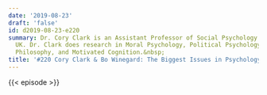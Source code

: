 ```yaml
---
date: '2019-08-23'
draft: 'false'
id: d2019-08-23-e220
summary: Dr. Cory Clark is an Assistant Professor of Social Psychology at Durham University,
  UK. Dr. Clark does research in Moral Psychology, Political Psychology, Experimental
  Philosophy, and Motivated Cognition.&nbsp;
title: '#220 Cory Clark & Bo Winegard: The Biggest Issues in Psychology'
---
```

{{< episode >}}

